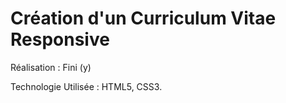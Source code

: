 # Création d'un Curriculum Vitae Responsive

Réalisation : Fini  (y)

Technologie Utilisée : HTML5, CSS3.
